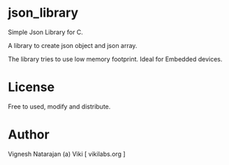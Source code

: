 # json_library

Simple Json Library for C.

A library to create json object and json array.

The library tries to use low memory footprint. Ideal for Embedded devices.

# License

Free to used, modify and distribute.

# Author

Vignesh Natarajan (a) Viki 
[ vikilabs.org ]

